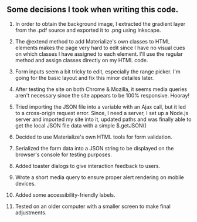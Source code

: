 ## Some decisions I took when writing this code.

1. In order to obtain the background image, I extracted the gradient layer from the .pdf source and exported it to .png using Inkscape.

2. The @extend method to add Materialize's own classes to HTML elements makes the page very hard to edit since I have no visual cues on which classes I have assigned to each element. I'll use the regular method and assign classes directly on my HTML code. 

3. Form inputs seem a bit tricky to edit, especially the range picker. I'm going for the basic layout and fix this minor detailes later.

4. After testing the site on both Chrome & Mozilla, it seems media queries aren't necessary since the site appears to be 100% responsive. Hooray!

5. Tried importing the JSON file into a variable with an Ajax call, but it led to a cross-origin request error. Since, I need a server, I set up a Node.js server and imported my site into it, updated paths and was finally able to get the local JSON file data with a simple $.getJSON()

6. Decided to use Materialize's own HTML tools for form validation.

7. Serialized the form data into a JSON string to be displayed on the browser's console for testing purposes.

8. Added toaster dialogs to give interaction feedback to users.

9. Wrote a short media query to ensure proper alert rendering on mobile devices.

10. Added some accessibility-friendly labels.

11. Tested on an older computer with a smaller screen to make final adjustments.
